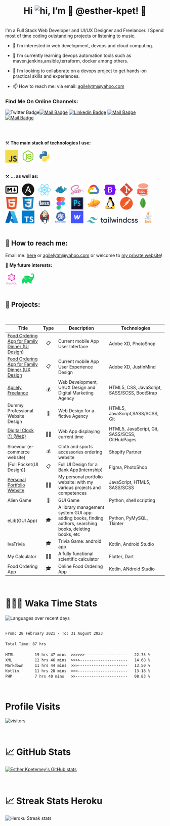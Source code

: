 ## <h1 align='center'> Hi <img src="https://user-images.githubusercontent.com/1303154/88677602-1635ba80-d120-11ea-84d8-d263ba5fc3c0.gif" width="28px" height="28px" alt="hi">, I’m 🌸 @esther-kpet! 🌸</h1>
<br />
I'm a Full Stack Web Developer and UI/UX Designer and Freelancer. I Spend most of time coding outstanding projects or listening to music.  
<br>  

- 👀 I’m interested in web development, devops and cloud computing.  
  
- 🌱 I’m currently learning devops automation tools such as maven,jenkins,ansible,terraform, docker among others.  
- 💞️ I’m looking to collaborate on a devops project to get hands-on practical skills and experiences.  
- 📫 How to reach me: via email: agilelytm@yahoo.com
  <br>  
  
### Find Me On Online Channels:
![Twitter Badge](https://img.shields.io/twitter/follow/es_kpet?style=social)[![Mail Badge](https://img.shields.io/badge/-es_kpet?style=flat&labelColor=e74c3c&logo=youtube&logoColor=white)](https://www.youtube.com/channel/UCHbnIppTZRyZEdS2K33uCMw) [![Linkedin Badge](https://img.shields.io/badge/-es_kpet?style=flat&labelColor=0e76a8&logo=linkedin&logoColor=white)](https://www.linkedin.com/in/esther-e-a-kpetemey/) [![Mail Badge](https://img.shields.io/badge/-@es_kpet?style=flat&labelColor=e84393&logo=instagram&logoColor=white)](https://instagram.com/esther_kpet) [![Mail Badge](https://img.shields.io/badge/-es_kpet?style=flat&labelColor=c0392b&logo=gmail&logoColor=white)](mailto:agilelytm@yahoo.com)


<!---
esther-kpet/esther-kpet is a ✨ special ✨ repository because its `README.md` (this file) appears on your GitHub profile.
You can click the Preview link to take a look at your changes.
--->

<br />
<br />

⚒ **The main stack of technologies I use:**
<div>
    <img src='img/icons/Javascript.svg' title='Javascript' alt='Javascript Programming Language Icon' width='40'>&nbsp;&nbsp;
    <img src='img/icons/nodejs-original.svg' title='NodeJs' alt='NodeJs' width='40'>&nbsp;&nbsp;
    <img src='img/icons/python-original.svg' title='Python' alt='Python Programming Language Icon' width='40'>&nbsp;&nbsp;
</div>
<br />

⚒ **... as well as:**
<div>
    <img src='img/icons/markdown-original.svg' title='Markdown' alt='Markdown' width='40'>&nbsp;&nbsp;
    <img src='img/icons/ansible-original.svg' title='Ansible' alt='Ansible' width='40'>&nbsp;&nbsp;
    <img src='img/icons/React.svg' title='React' alt='React' width='40'>&nbsp;&nbsp;
    <img src='img/icons/docker-original.svg' title='Docker' alt='Docker' width='40'>&nbsp;&nbsp;
    <img src='img/icons/SASS.svg' title='SASS / SCSS' alt='SASS / SCSS' width='40'>&nbsp;&nbsp;
    <img src='img/icons/googlecloud-original.svg' title='Google Cloud' alt='Google Cloud' width='40'>&nbsp;&nbsp;
    <img src='img/icons/bootstrap-original.svg' title='Bootstrap' alt='Bootstrap' width='40'>&nbsp;&nbsp;
    <img src='img/icons/Git.svg' title='Git' alt='Git' width='40'>&nbsp;&nbsp;
    <img src='img/icons/SQL.svg' title='SQL' alt='SQL' width='40'>&nbsp;&nbsp;
    <img src='img/icons/HTML.svg' title='HTML' alt='HTML' width='40'>&nbsp;&nbsp;
    <img src='img/icons/CSS.svg' title='CSS' alt='CSS' width='40'>&nbsp;&nbsp;
    <img src='img/icons/Less.svg' title='Less' alt='Less' width='40'>&nbsp;&nbsp;
    <img src='img/icons/Figma.svg' title='Figma' alt='Figma' width='40'>&nbsp;&nbsp;
    <img src='img/icons/Photoshop.svg' title='Photoshop' alt='Photoshop' width='40'>&nbsp;&nbsp;
    <img src='img/icons/Zeplin.svg' title='Zeplin' alt='Zeplin' width='40'>&nbsp;&nbsp;
    <img src='img/icons/linux-original.svg' title='Linux' alt='Linux' width='40'>&nbsp;&nbsp;
    <img src='img/icons/Postman.svg' title='Postman' alt='Postman' width='40'>&nbsp;&nbsp;
    <img src='img/icons/mongodb-original.svg' title='MongoDB' alt='MongoDB' width='40'>&nbsp;&nbsp;
    <img src='img/icons/azure-original.svg' title='Mircosoft Azure' alt='Microsoft Azure' width='40'>&nbsp;&nbsp;
    <img src='img/icons/Typescript.svg' title='Typescript' alt='Typescript' width='40'>&nbsp;&nbsp;
    <img src='img/icons/jenkins-original.svg' title='Jenkins' alt='Jenkins' width='40'>&nbsp;&nbsp;
    <img src='img/icons/kubernetes-plain-wordmark.svg' title='Kubernetes' alt='Kubernetes' width='40'>&nbsp;&nbsp;
    <img src='img/icons/webflow-original.svg' title='Webflow' alt='Webflow' width='40'>&nbsp;&nbsp;
    <img src='img/icons/Tailwindcss-wordmark-01.svg' title='TailWind CSS' alt='TailWind CSS' width='160'>&nbsp;&nbsp;
    <img src='img/icons/Java.svg' title='Java' alt='Java' width='40'>&nbsp;&nbsp;
</div>
<br />

## 🔎 How to reach me:
<p>Email me: <a href='mailto:kpetemeyesther@gmail.com'>here</a> or <a href='mailto:agilelytm@yahoo.com'>agilelytm@yahoo.com</a> or welcome to <a href='https://portfolio.estherkpetemey.com' alt='Esther Kpetemey Personal Portfolio Website' target='_blank'>my private website</a>!</p>


🔬 **My future interests:**
<div>
    <img src='img/icons/graphql-plain-wordmark.svg' title='GraphQL' alt='GraphQL' width='40'>&nbsp;&nbsp;
    <img src='img/icons/gradle-plain.svg' title='Java' alt='Java' width='40'>&nbsp;&nbsp;
</div>
<br />

## 🎯 Projects:
<br />

| Title        | Type        | Description          | Technologies  |
| ------------- | ------------- | ------------- | ----- |
| [Food Ordering App for Family Dinner (UI Design)](https://www.behance.net/agilely) | <div align='center' title='Persoanl Projec' >📋</div> | Current mobile App User Interface | Adobe XD, PhotoShop |
| [Food Ordering App for Family Dinner (UX Design](https://apps.apple.com/ru/app/docuforce/id1583931741) | <div align='center' title='Persoanl Project' >📋</div> | Current mobile App User Experience Design | Adobe XD, JustInMind |
| [Agilely Freelance](https://esther-kpet.github.io/agilely_freelance/index.html) | <div align='center' title='Private Agency Website'>💰</div> | Web Development, UI/UX Design and Digital Marketing Agency |  HTML5, CSS, JavaScript, SASS/SCSS, BootStrap |
| Dummy Professional Website Design | <div align='center' title='Portfolio' >🚀</div> | Web Design for a fictive Agency | HTML5, JavaScript,SASS/SCSS, Git |
| [Digital Clock 🕚 (Web)](https://esther-kpet.github.io/iva-clock.github.io/) | <div align='center' title='Portfolio' >👩‍💻</div> | Web App displaying current time | HTML5, JavaScript, Git, SASS/SCSS, GitHubPages |
| Sloevour (e-commerce website)| <div align='center' title='Commercial'>💰</div> | Cloth and sports accessories ordering website | Shopify Partner |
| [Full Pocket(UI Design)] | <div align='center' title='Internship'>📋</div> | Full UI Design for a Bank App(Internship) | Figma, PhotoShop |
| [Personal Portfolio Website](https://portfolio.estherkpetemey.com/) | <div align='center' title='Personal Website'>👩‍💻</div> | My personal portfolio website: with my various projects and competences| JavaScript, HTML5, SASS/SCSS|
|Alien Game| <div align='center' title='Private'>🚀</div> | GUI Game | Python, shell scripting| <div align='center' title='Training'>🎓</div> | Library Management System  |
|eLib(GUI App)| <div align='center' title='College Minor Project'>🎓</div> | A library management system GUI app: adding books, finding authors, searching books, deleting books, etc | Python, PyMySQL, Tkinter | 
|IvaTrivia| <div align='center' title='Training'>🎓</div> | Trivia Game: android app | Kotlin, Android Studio|
|My Calculator| <div align='center' title='Personal Project'>👩‍💻</div> | A fully functional scientific calculator | Flutter, Dart|
|Food Ordering App| <div align='center' title='Major Project'>🎓</div> |Online Food Ordering App|Kotlin, ANdroid Studio|
<br />

## <h1 align="left">👩🏽‍💻 Waka Time Stats</h1>
<div align='left'>
    <img src='https://github-readme-stats.vercel.app/api/wakatime?username=dev_esther&layout=compact' alt='Languages over recent days' align='center' />
</div>

<br />

<!--START_SECTION:waka-->

```txt
From: 28 February 2021 - To: 31 August 2023

Total Time: 87 hrs

HTML         19 hrs 47 mins  >>>>>>-------------------   22.75 %
XML          12 hrs 46 mins  >>>>---------------------   14.68 %
Markdown     11 hrs 44 mins  >>>----------------------   13.50 %
Kotlin       11 hrs 28 mins  >>>----------------------   13.18 %
PHP          7 hrs 40 mins   >>-----------------------   08.83 %
```

<!--END_SECTION:waka-->
<br />

## <h1 align="left">Profile Visits</h1>
![visitors](https://visitor-badge.glitch.me/badge?page_id=esther-kpet.esther-kpet&left_color=green&right_color=red)

<br/>

## <h1 align="left">📈 GitHub Stats </h1>
[![Esther Kpetemey's GitHub stats](https://github-readme-stats.vercel.app/api?username=esther-kpet&count_private=true&show_icons=true)](https://github.com/anuraghazra/github-readme-stats)



<br>

## <h1 align="left">📈 Streak Stats Heroku</h1>
<div >
    <img src='https://github-readme-streak-stats.herokuapp.com/?user=esther-kpet' alt='Heroku Streak stats' />
</div>


